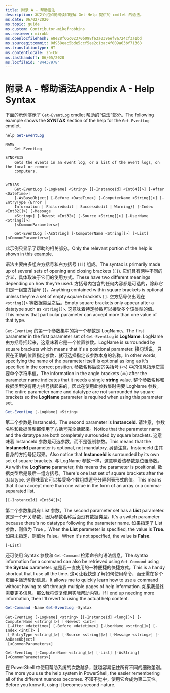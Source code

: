 ```yaml
---
title: 附录 A - 帮助语法
description: 本文介绍如何阅读和理解 Get-Help 提供的 cmdlet 的语法。
ms.date: 06/02/2020
ms.topic: guide
ms.custom: Contributor-mikefrobbins
ms.reviewer: mirobb
ms.openlocfilehash: e8e28f66c02370b098f63a0396ef8a724cf3a1bd
ms.sourcegitcommit: 0d958eac5bde5ccf5ee2c1bac4f009a63bf71368
ms.translationtype: HT
ms.contentlocale: zh-CN
ms.lasthandoff: 06/05/2020
ms.locfileid: "84437978"
---
```

# <a name="appendix-a---help-syntax"></a><span data-ttu-id="5d48c-103">附录 A - 帮助语法</span><span class="sxs-lookup"><span data-stu-id="5d48c-103">Appendix A - Help Syntax</span></span>

<span data-ttu-id="5d48c-104">下面的示例演示了 `Get-EventLog` cmdlet 帮助的“语法”部分。</span><span class="sxs-lookup"><span data-stu-id="5d48c-104">The following example shows the **SYNTAX** section of the help for the `Get-EventLog` cmdlet.</span></span>

```powershell
help Get-EventLog
```

```Output
NAME
    Get-EventLog

SYNOPSIS
    Gets the events in an event log, or a list of the event logs, on the local or remote
    computers.


SYNTAX
    Get-EventLog [-LogName] <String> [[-InstanceId] <Int64[]>] [-After <DateTime>]
    [-AsBaseObject] [-Before <DateTime>] [-ComputerName <String[]>] [-EntryType {Error |
    Information | FailureAudit | SuccessAudit | Warning}] [-Index <Int32[]>] [-Message
    <String>] [-Newest <Int32>] [-Source <String[]>] [-UserName <String[]>]
    [<CommonParameters>]

    Get-EventLog [-AsString] [-ComputerName <String[]>] [-List] [<CommonParameters>]
```

<span data-ttu-id="5d48c-105">此示例只显示了帮助的相关部分。</span><span class="sxs-lookup"><span data-stu-id="5d48c-105">Only the relevant portion of the help is shown in this example.</span></span>

<span data-ttu-id="5d48c-106">语法主要由多组左方括号和右方括号 (`[]`) 组成。</span><span class="sxs-lookup"><span data-stu-id="5d48c-106">The syntax is primarily made up of several sets of opening and closing brackets (`[]`).</span></span> <span data-ttu-id="5d48c-107">它们具有两种不同的含义，具体取决于它们的使用方式。</span><span class="sxs-lookup"><span data-stu-id="5d48c-107">These have two different meanings depending on how they're used.</span></span> <span data-ttu-id="5d48c-108">方括号内包含的任何内容都是可选的，除非它们是一组空方括号 `[]`。</span><span class="sxs-lookup"><span data-stu-id="5d48c-108">Anything contained within square brackets is optional unless they're a set of empty square brackets `[]`.</span></span> <span data-ttu-id="5d48c-109">空方括号仅出现在 `<string[]>` 等数据类型之后。</span><span class="sxs-lookup"><span data-stu-id="5d48c-109">Empty square brackets only appear after a datatype such as `<string[]>`.</span></span> <span data-ttu-id="5d48c-110">这意味着特定参数可以接受多个该类型的值。</span><span class="sxs-lookup"><span data-stu-id="5d48c-110">This means that particular parameter can accept more than one value of that type.</span></span>

<span data-ttu-id="5d48c-111">`Get-EventLog` 的第一个参数集中的第一个参数是 LogName。</span><span class="sxs-lookup"><span data-stu-id="5d48c-111">The first parameter in the first parameter set of `Get-EventLog` is **LogName**.</span></span> <span data-ttu-id="5d48c-112">LogName 由方括号括起来，这意味着它是一个位置参数。</span><span class="sxs-lookup"><span data-stu-id="5d48c-112">LogName is surrounded by square brackets which means that it's a positional parameter.</span></span> <span data-ttu-id="5d48c-113">换句话说，只要在正确的位置指定参数，就可选择指定该参数本身的名称。</span><span class="sxs-lookup"><span data-stu-id="5d48c-113">In other words, specifying the name of the parameter itself is optional as long as it's specified in the correct position.</span></span> <span data-ttu-id="5d48c-114">参数名称后面的尖括号 (`<>`) 中的信息指示它需要单个字符串值。</span><span class="sxs-lookup"><span data-stu-id="5d48c-114">The information in the angle brackets (`<>`) after the parameter name indicates that it needs a single **string** value.</span></span> <span data-ttu-id="5d48c-115">整个参数名称和数据类型没有用方括号括起来的，因此在使用此参数集时需要 LogName 参数。</span><span class="sxs-lookup"><span data-stu-id="5d48c-115">The entire parameter name and datatype are not surrounded by square brackets so the **LogName** parameter is required when using this parameter set.</span></span>

```powershell
Get-EventLog [-LogName] <String>
```

<span data-ttu-id="5d48c-116">第二个参数是 InstanceId。</span><span class="sxs-lookup"><span data-stu-id="5d48c-116">The second parameter is **InstanceId**.</span></span> <span data-ttu-id="5d48c-117">请注意，参数名称和数据类型都使用了方括号完全括起来。</span><span class="sxs-lookup"><span data-stu-id="5d48c-117">Notice that the parameter name and the datatype are both completely surrounded by square brackets.</span></span> <span data-ttu-id="5d48c-118">这意味着 InstanceId 参数是可选参数，而不是强制参数。</span><span class="sxs-lookup"><span data-stu-id="5d48c-118">This means that the **InstanceId** parameter is optional, not mandatory.</span></span> <span data-ttu-id="5d48c-119">另请注意，InstanceId 由其自身的方括号括起来。</span><span class="sxs-lookup"><span data-stu-id="5d48c-119">Also notice that **InstanceId** is surrounded by its own set of square brackets.</span></span> <span data-ttu-id="5d48c-120">与 LogName 参数一样，这意味着该参数是位置参数。</span><span class="sxs-lookup"><span data-stu-id="5d48c-120">As with the **LogName** parameter, this means the parameter is positional.</span></span> <span data-ttu-id="5d48c-121">数据类型后是最后一组方括号。</span><span class="sxs-lookup"><span data-stu-id="5d48c-121">There's one last set of square brackets after the datatype.</span></span> <span data-ttu-id="5d48c-122">这意味着它可以接受多个数组或逗号分隔列表形式的值。</span><span class="sxs-lookup"><span data-stu-id="5d48c-122">This means that it can accept more than one value in the form of an array or a comma-separated list.</span></span>

```
[[-InstanceId] <Int64[]>]
```

<span data-ttu-id="5d48c-123">第二个参数集具有 List 参数。</span><span class="sxs-lookup"><span data-stu-id="5d48c-123">The second parameter set has a **List** parameter.</span></span> <span data-ttu-id="5d48c-124">这是一个开关参数，因为参数名称后面没有数据类型。</span><span class="sxs-lookup"><span data-stu-id="5d48c-124">It's a switch parameter because there's no datatype following the parameter name.</span></span> <span data-ttu-id="5d48c-125">如果指定了 List 参数，则值为 True 。</span><span class="sxs-lookup"><span data-stu-id="5d48c-125">When the **List** parameter is specified, the value is **True**.</span></span> <span data-ttu-id="5d48c-126">如果未指定，则值为 False。</span><span class="sxs-lookup"><span data-stu-id="5d48c-126">When it's not specified, the value is **False**.</span></span>

```
[-List]
```

<span data-ttu-id="5d48c-127">还可使用 Syntax 参数和 `Get-Command` 检索命令的语法信息。</span><span class="sxs-lookup"><span data-stu-id="5d48c-127">The syntax information for a command can also be retrieved using `Get-Command` using the **Syntax** parameter.</span></span> <span data-ttu-id="5d48c-128">这是我一直使用的一种便捷的快捷方式。</span><span class="sxs-lookup"><span data-stu-id="5d48c-128">This is a handy shortcut that I use all the time.</span></span> <span data-ttu-id="5d48c-129">这可让我快速了解如何使用命令，而无需在多个页面中筛选帮助信息。</span><span class="sxs-lookup"><span data-stu-id="5d48c-129">It allows me to quickly learn how to use a command without having to sift through multiple pages of help information.</span></span> <span data-ttu-id="5d48c-130">如果我最终需要更多信息，那么我将恢复使用实际帮助内容。</span><span class="sxs-lookup"><span data-stu-id="5d48c-130">If I end up needing more information, then I'll revert to using the actual help content.</span></span>

```powershell
Get-Command -Name Get-EventLog -Syntax
```

```Output
Get-EventLog [-LogName] <string> [[-InstanceId] <long[]>] [-ComputerName <string[]>] [-Newest <int>]
 [-After <datetime>] [-Before <datetime>] [-UserName <string[]>] [-Index <int[]> ]
 [-EntryType <string[]>] [-Source <string[]>] [-Message <string>] [-AsBaseObject]
 [<CommonParameters>]

Get-EventLog [-ComputerName <string[]>] [-List] [-AsString] [<CommonParameters>]
```

<span data-ttu-id="5d48c-131">在 PowerShell 中使用帮助系统的次数越多，就越容易记住所有不同的细微差别。</span><span class="sxs-lookup"><span data-stu-id="5d48c-131">The more you use the help system in PowerShell, the easier remembering all of the different nuances becomes.</span></span> <span data-ttu-id="5d48c-132">不知不觉中，使用它会成为第二天性。</span><span class="sxs-lookup"><span data-stu-id="5d48c-132">Before you know it, using it becomes second nature.</span></span>
